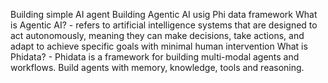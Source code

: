 Building simple AI agent
Building Agentic AI usig Phi data framework 
What is Agentic AI? - refers to artificial intelligence systems that are designed to act autonomously, 
meaning they can make decisions, take actions, and adapt to achieve specific goals with minimal human intervention
What is Phidata? - Phidata is a framework for building multi-modal agents and workflows. Build agents with memory, knowledge, tools and reasoning.
